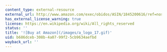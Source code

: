 ```yaml
---
content_type: external-resource
external_url: http://www.amazon.com/exec/obidos/ASIN/1845200616/ref=nosim/mitopencourse-20
has_external_license_warning: true
license: https://en.wikipedia.org/wiki/All_rights_reserved
status: ''
title: '![Buy at Amazon](/images/a_logo_17.gif)'
uid: b686dceb-308b-4a07-99f2-5cb9634aefbd
wayback_url: ''
---
```


